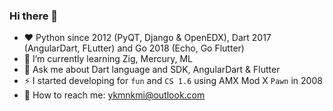 ### Hi there 👋

- ❤️ Python since 2012 (PyQT, Django & OpenEDX), Dart 2017 (AngularDart, FLutter) and Go 2018 (Echo, Go Flutter)
- 🌱 I’m currently learning Zig, Mercury, ML
- 💬 Ask me about Dart language and SDK, AngularDart & Flutter
- ⚡ I started developing for `fun` and `CS 1.6` using AMX Mod X `Pawn` in 2008
- 📧 How to reach me: [ykmnkmi@outlook.com](mailto:ykmnkmi@outlook.com)
